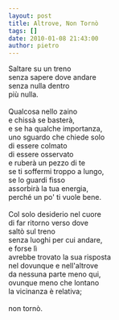 ```yaml
---
layout: post
title: Altrove, Non Tornò
tags: []
date: 2010-01-08 21:43:00
author: pietro
---
```

Saltare su un treno<br/>senza sapere dove andare<br/>senza nulla dentro<br/>più nulla.<br/><br/>Qualcosa nello zaino<br/>e chissà se basterà,<br/>e se ha qualche importanza,<br/>uno sguardo che chiede solo<br/>di essere colmato<br/>di essere osservato<br/>e ruberà un pezzo di te<br/>se ti soffermi troppo a lungo,<br/>se lo guardi fisso<br/>assorbirà la tua energia,<br/>perché un po' ti vuole bene.<br/><br/>Col solo desiderio nel cuore<br/>di far ritorno verso dove<br/>saltò sul treno<br/>senza luoghi per cui andare,<br/>e forse lì<br/>avrebbe trovato la sua risposta<br/>nel dovunque e nell'altrove<br/>da nessuna parte meno qui,<br/>ovunque meno che lontano<br/>la vicinanza è relativa;<br/><br/>non tornò.
